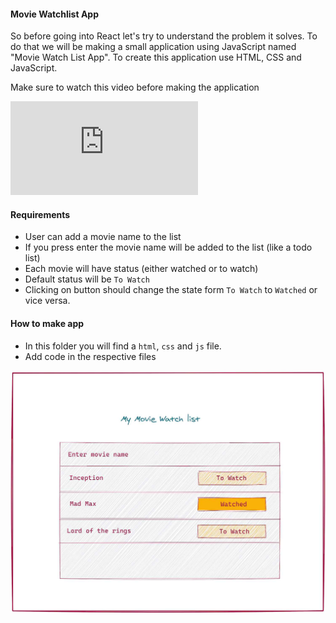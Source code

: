 #### Movie Watchlist App

So before going into React let's try to understand the problem it solves. To do that we will be making a small application using JavaScript named "Movie Watch List App". To create this application use HTML, CSS and JavaScript.

Make sure  to watch this video before making the application

<div class="youtube-embed">
  <iframe src="https://www.youtube-nocookie.com/embed/LXdVy6MfUkk?rel=0" frameborder="0" allow="accelerometer; autoplay; encrypted-media; gyroscope; picture-in-picture" allowfullscreen></iframe>
</div>

#### Requirements

- User can add a movie name to the list
- If you press enter the movie name will be added to the list (like a todo list)
- Each movie will have status (either watched or to watch)
- Default status will be `To Watch`
- Clicking on button should change the state form `To Watch` to `Watched` or vice versa.

#### How to make app

- In this folder you will find a `html`, `css` and `js` file.
- Add code in the respective files

![Movie Watch List](https://github.com/nnnkit/ac-js-images/blob/master/react/movie-watch.jpg?raw=true)
